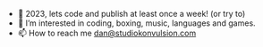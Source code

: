 - 👋 2023, lets code and publish at least once a week! (or try to)
- 👀 I’m interested in coding, boxing, music, languages and games.
- 📫 How to reach me dan@studiokonvulsion.com

<!---
StudioKonvulsion/StudioKonvulsion is a ✨ special ✨ repository because its `README.md` (this file) appears on your GitHub profile.
You can click the Preview link to take a look at your changes.
--->
